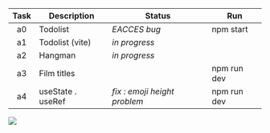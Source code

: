 | Task  | Description         | Status         | Run            |
|:-----:|---------------------|----------------|----------------|
| a0    | Todolist            | _EACCES bug_   | npm start
| a1    | Todolist (vite)     | _in progress_  |
| a2    | Hangman             | _in progress_  |
| a3    | Film titles         |                | npm run dev    |
| a4    | useState . useRef   | _fix : emoji height problem_ | npm run dev

![](https://i.imgur.com/Vi97P6T.jpg)
